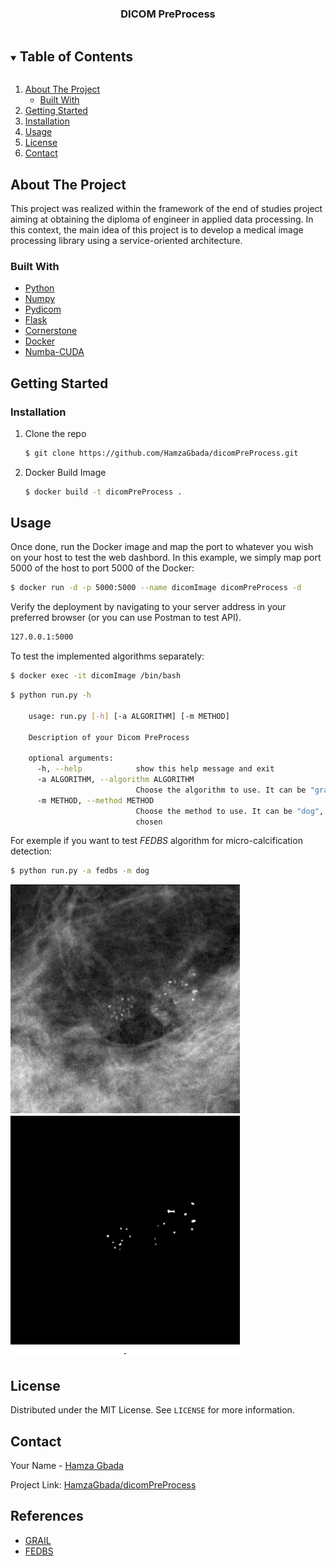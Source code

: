 
<!--
*** Thanks for checking out the Best-README-Template. If you have a suggestion
*** that would make this better, please fork the repo and create a pull request
*** or simply open an issue with the tag "enhancement".
*** Thanks again! Now go create something AMAZING! :D
***
***
***
*** To avoid retyping too much info. Do a search and replace for the following:
*** github_username, repo_name, twitter_handle, email, project_title, project_description
-->



<!-- PROJECT SHIELDS -->
<!--
*** I'm using markdown "reference style" links for readability.
*** Reference links are enclosed in brackets [ ] instead of parentheses ( ).
*** See the bottom of this document for the declaration of the reference variables
*** for contributors-url, forks-url, etc. This is an optional, concise syntax you may use.
*** https://www.markdownguide.org/basic-syntax/#reference-style-links
-->
<!--
[![Contributors][contributors-shield]][contributors-url]
[![Forks][forks-shield]][forks-url]
[![Stargazers][stars-shield]][stars-url]
[![Issues][issues-shield]][issues-url]
[![MIT License][license-shield]][license-url]
[![LinkedIn][linkedin-shield]][linkedin-url]
-->


<!-- PROJECT LOGO 
<br />
<p align="center">
  <a href="https://github.com/github_username/repo_name">
    <img src="images/logo.png" alt="Logo" width="80" height="80">
  </a>
-->
  <h3 align="center">DICOM PreProcess</h3>
<!--
  <p align="center">
    project_description
    <br />
    <a href="https://github.com/github_username/repo_name"><strong>Explore the docs »</strong></a>
    <br />
    <br />
    <a href="https://github.com/github_username/repo_name">View Demo</a>
    ·
    <a href="https://github.com/github_username/repo_name/issues">Report Bug</a>
    ·
    <a href="https://github.com/github_username/repo_name/issues">Request Feature</a>
  </p>
</p>
-->


<!-- TABLE OF CONTENTS -->
<details open="open">
  <summary><h2 style="display: inline-block">Table of Contents</h2></summary>
  <ol>
    <li>
      <a href="#about-the-project">About The Project</a>
      <ul>
        <li><a href="#built-with">Built With</a></li>
      </ul>
    </li>
    <li>
      <a href="#getting-started">Getting Started</a>
      <!--<ul>
        <li><a href="#prerequisites">Prerequisites</a></li>-->
        <li><a href="#installation">Installation</a></li>
      </ul>
    </li>
    <li><a href="#usage">Usage</a></li>
    <!--<li><a href="#roadmap">Roadmap</a></li>
    <li><a href="#contributing">Contributing</a></li>-->
    <li><a href="#license">License</a></li>
    <li><a href="#contact">Contact</a></li>
    <!--<li><a href="#acknowledgements">References</a></li>-->
  </ol>
</details>



<!-- ABOUT THE PROJECT -->
## About The Project

This project was realized within the framework of the end of studies project aiming at obtaining the diploma of engineer in applied data processing. In this context, the main idea of this project is to develop a medical image processing library using a service-oriented architecture.
### Built With

* [Python](https://www.python.org/)
* [Numpy](https://numpy.org/)
* [Pydicom](https://pydicom.github.io/)
* [Flask](https://flask.palletsprojects.com/en/2.0.x/#)
* [Cornerstone](https://docs.cornerstonejs.org/)
* [Docker](https://www.docker.com/)
* [Numba-CUDA](https://numba.pydata.org/numba-doc/dev/cuda/index.html)



<!-- GETTING STARTED -->
## Getting Started


<!--
### Prerequisites

This is an example of how to list things you need to use the software and how to install them.
* npm
  ```sh
  npm install npm@latest -g
  ```
-->

### Installation

1. Clone the repo
   ```sh
   $ git clone https://github.com/HamzaGbada/dicomPreProcess.git
   ```
2. Docker Build Image
   ```sh
   $ docker build -t dicomPreProcess .
   ```



<!-- USAGE EXAMPLES -->

## Usage

Once done, run the Docker image and map the port to whatever you wish on
your host to test the web dashbord. In this example, we simply map port 5000 of the host to
port 5000 of the Docker:

```sh
$ docker run -d -p 5000:5000 --name dicomImage dicomPreProcess -d
```
Verify the deployment by navigating to your server address in
your preferred browser (or you can use Postman to test API).

```sh
127.0.0.1:5000
```
 To test the implemented algorithms separately:
 ```sh
$ docker exec -it dicomImage /bin/bash
```
```sh
$ python run.py -h

    usage: run.py [-h] [-a ALGORITHM] [-m METHOD]
    
    Description of your Dicom PreProcess
    
    optional arguments:
      -h, --help            show this help message and exit
      -a ALGORITHM, --algorithm ALGORITHM
                            Choose the algorithm to use. It can be "grail" or "fedbs"
      -m METHOD, --method METHOD
                            Choose the method to use. It can be "dog", "log" or "bbp". This command is validated if and only if the "fedbs" algorithm is
                            chosen

```

For exemple if you want to test _FEDBS_ algorithm for micro-calcification detection:
 ```sh
$ python run.py -a fedbs -m dog
```
![alt text](dog.png)

<!-- ROADMAP -->
<!--
## Roadmap

See the [open issues](https://github.com/github_username/repo_name/issues) for a list of proposed features (and known issues).


-->
<!-- CONTRIBUTING -->
<!--
## Contributing

Contributions are what make the open source community such an amazing place to be learn, inspire, and create. Any contributions you make are **greatly appreciated**.

1. Fork the Project
2. Create your Feature Branch (`git checkout -b feature/AmazingFeature`)
3. Commit your Changes (`git commit -m 'Add some AmazingFeature'`)
4. Push to the Branch (`git push origin feature/AmazingFeature`)
5. Open a Pull Request

-->

<!-- LICENSE -->
## License

Distributed under the MIT License. See `LICENSE` for more information.



<!-- CONTACT -->
## Contact

Your Name - [Hamza Gbada](https://www.linkedin.com/in/hamzagbada/)

Project Link: [HamzaGbada/dicomPreProcess](https://github.com/HamzaGbada/dicomPreProcess)



<!-- ACKNOWLEDGEMENTS -->

## References

* [GRAIL](https://aapm.onlinelibrary.wiley.com/doi/pdf/10.1002/mp.12144)
* [FEDBS](https://www.eijst.org.uk/images/frontImages/gallery/Vol._5_No._3/7._51-63.pdf)





<!-- MARKDOWN LINKS & IMAGES -->
<!-- https://www.markdownguide.org/basic-syntax/#reference-style-links -->
[contributors-shield]: https://img.shields.io/github/contributors/github_username/repo.svg?style=for-the-badge
[contributors-url]: https://github.com/github_username/repo/graphs/contributors
[forks-shield]: https://img.shields.io/github/forks/github_username/repo.svg?style=for-the-badge
[forks-url]: https://github.com/github_username/repo/network/members
[stars-shield]: https://img.shields.io/github/stars/github_username/repo.svg?style=for-the-badge
[stars-url]: https://github.com/github_username/repo/stargazers
[issues-shield]: https://img.shields.io/github/issues/github_username/repo.svg?style=for-the-badge
[issues-url]: https://github.com/github_username/repo/issues
[license-shield]: https://img.shields.io/github/license/github_username/repo.svg?style=for-the-badge
[license-url]: https://github.com/github_username/repo/blob/master/LICENSE.txt
[linkedin-shield]: https://img.shields.io/badge/-LinkedIn-black.svg?style=for-the-badge&logo=linkedin&colorB=555
[linkedin-url]: https://linkedin.com/in/github_username
